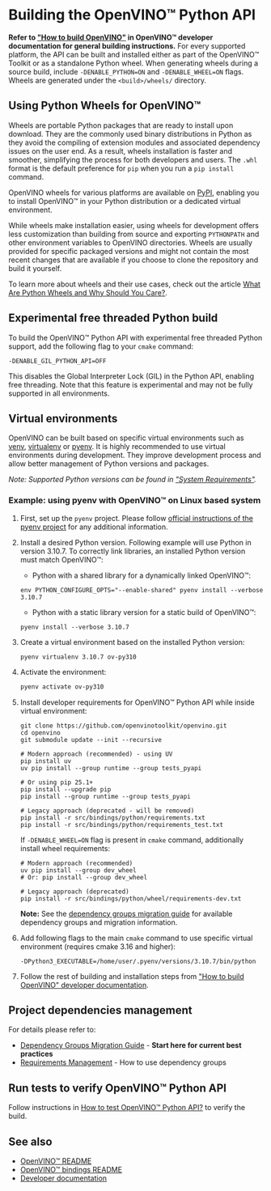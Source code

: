 # Building the OpenVINO™ Python API

**Refer to ["How to build OpenVINO"](../../../../docs/dev/build.md) in OpenVINO™ developer documentation for general building instructions.**
For every supported platform, the API can be built and installed either as part of the OpenVINO™ Toolkit or as a standalone Python wheel. When generating wheels during a source build, include ``-DENABLE_PYTHON=ON`` and ``-DENABLE_WHEEL=ON`` flags. Wheels are generated under the ``<build>/wheels/`` directory.

## Using Python Wheels for OpenVINO™
Wheels are portable Python packages that are ready to install upon download. They are the commonly used binary distributions in Python as they avoid the compiling of extension modules and associated dependency issues on the user end. As a result, wheels installation is faster and smoother, simplifying the process for both developers and users. The ```.whl``` format is the default preference for ```pip``` when you run a ```pip install``` command.

OpenVINO wheels for various platforms are available on [PyPI](https://pypi.org/project/openvino/#files), enabling you to install OpenVINO™ in your Python distribution or a dedicated virtual environment.

While wheels make installation easier, using wheels for development offers less customization than building from source and exporting ```PYTHONPATH``` and other environment variables to OpenVINO directories. Wheels are usually provided for specific packaged versions and might not contain the most recent changes that are available if you choose to clone the repository and build it yourself.

To learn more about wheels and their use cases, check out the article [What Are Python Wheels and Why Should You Care?](https://realpython.com/python-wheels/).

## Experimental free threaded Python build
To build the OpenVINO™ Python API with experimental free threaded Python support, add the following flag to your `cmake` command:

```shell
-DENABLE_GIL_PYTHON_API=OFF
```

This disables the Global Interpreter Lock (GIL) in the Python API, enabling free threading. Note that this feature is experimental and may not be fully supported in all environments.

## Virtual environments

OpenVINO can be built based on specific virtual environments such as [venv](https://docs.python.org/3/tutorial/venv.html), [virtualenv](https://virtualenv.pypa.io/en/latest/) or [pyenv](https://github.com/pyenv/pyenv). It is highly recommended to use virtual environments during development. They improve development process and allow better management of Python versions and packages.

*Note: Supported Python versions can be found in ["System Requirements"](https://docs.openvino.ai/2025/about-openvino/release-notes-openvino/system-requirements.html).*

### Example: using pyenv with OpenVINO™ on Linux based system

1. First, set up the `pyenv` project. Please follow [official instructions of the pyenv project](https://github.com/pyenv/pyenv#installation) for any additional information.


2. Install a desired Python version. Following example will use Python in version 3.10.7. To correctly link libraries, an installed Python version must match OpenVINO™:
    * Python with a shared library for a dynamically linked OpenVINO™:
    ```shell
    env PYTHON_CONFIGURE_OPTS="--enable-shared" pyenv install --verbose 3.10.7
    ```
    * Python with a static library version for a static build of OpenVINO™:
    ```shell
    pyenv install --verbose 3.10.7
    ```

3. Create a virtual environment based on the installed Python version:
    ```
    pyenv virtualenv 3.10.7 ov-py310
    ```

4. Activate the environment:
    ```bash
    pyenv activate ov-py310
    ```

5. Install developer requirements for OpenVINO™ Python API while inside virtual environment:
    ```shell
    git clone https://github.com/openvinotoolkit/openvino.git
    cd openvino
    git submodule update --init --recursive
    
    # Modern approach (recommended) - using UV
    pip install uv
    uv pip install --group runtime --group tests_pyapi
    
    # Or using pip 25.1+
    pip install --upgrade pip
    pip install --group runtime --group tests_pyapi
    
    # Legacy approach (deprecated - will be removed)
    pip install -r src/bindings/python/requirements.txt
    pip install -r src/bindings/python/requirements_test.txt
    ```
    If `-DENABLE_WHEEL=ON` flag is present in `cmake` command, additionally install wheel requirements:
    ```
    # Modern approach (recommended)
    uv pip install --group dev_wheel
    # Or: pip install --group dev_wheel
    
    # Legacy approach (deprecated)
    pip install -r src/bindings/python/wheel/requirements-dev.txt
    ```
    
    **Note:** See the [dependency groups migration guide](./dependency_groups_migration.md) for available dependency groups and migration information.

6. Add following flags to the main `cmake` command to use specific virtual environment (requires cmake 3.16 and higher):
    ```shell
    -DPython3_EXECUTABLE=/home/user/.pyenv/versions/3.10.7/bin/python
    ```

7. Follow the rest of building and installation steps from ["How to build OpenVINO" developer documentation](../../../../docs/dev/build.md).

## Project dependencies management
For details please refer to:
- [Dependency Groups Migration Guide](./dependency_groups_migration.md) - **Start here for current best practices**
- [Requirements Management](./requirements_management.md) - How to use dependency groups

## Run tests to verify OpenVINO™ Python API

Follow instructions in [How to test OpenVINO™ Python API?](./test_examples.md#Running_OpenVINO™_Python_API_tests) to verify the build.

## See also
 * [OpenVINO™ README](../../../../README.md)
 * [OpenVINO™ bindings README](../../README.md)
 * [Developer documentation](../../../../docs/dev/index.md)
